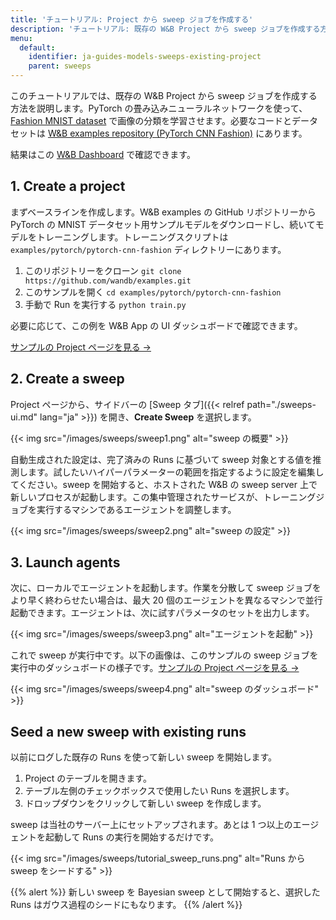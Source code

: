 ```yaml
---
title: 'チュートリアル: Project から sweep ジョブを作成する'
description: 'チュートリアル: 既存の W&B Project から sweep ジョブを作成する方法。'
menu:
  default:
    identifier: ja-guides-models-sweeps-existing-project
    parent: sweeps
---
```


このチュートリアルでは、既存の W&B Project から sweep ジョブを作成する方法を説明します。PyTorch の畳み込みニューラルネットワークを使って、[Fashion MNIST dataset](https://github.com/zalandoresearch/fashion-mnist) で画像の分類を学習させます。必要なコードとデータセットは [W&B examples repository (PyTorch CNN Fashion)](https://github.com/wandb/examples/tree/master/examples/pytorch/pytorch-cnn-fashion) にあります。

結果はこの [W&B Dashboard](https://app.wandb.ai/carey/pytorch-cnn-fashion) で確認できます。

## 1. Create a project

まずベースラインを作成します。W&B examples の GitHub リポジトリーから PyTorch の MNIST データセット用サンプルモデルをダウンロードし、続いてモデルをトレーニングします。トレーニングスクリプトは `examples/pytorch/pytorch-cnn-fashion` ディレクトリーにあります。

1. このリポジトリーをクローン `git clone https://github.com/wandb/examples.git`
2. このサンプルを開く `cd examples/pytorch/pytorch-cnn-fashion`
3. 手動で Run を実行する `python train.py`

必要に応じて、この例を W&B App の UI ダッシュボードで確認できます。

[サンプルの Project ページを見る →](https://app.wandb.ai/carey/pytorch-cnn-fashion)

## 2. Create a sweep

Project ページから、サイドバーの [Sweep タブ]({{< relref path="./sweeps-ui.md" lang="ja" >}}) を開き、**Create Sweep** を選択します。

{{< img src="/images/sweeps/sweep1.png" alt="sweep の概要" >}}

自動生成された設定は、完了済みの Runs に基づいて sweep 対象とする値を推測します。試したいハイパーパラメーターの範囲を指定するように設定を編集してください。sweep を開始すると、ホストされた W&B の sweep server 上で新しいプロセスが起動します。この集中管理されたサービスが、トレーニングジョブを実行するマシンであるエージェントを調整します。

{{< img src="/images/sweeps/sweep2.png" alt="sweep の設定" >}}

## 3. Launch agents

次に、ローカルでエージェントを起動します。作業を分散して sweep ジョブをより早く終わらせたい場合は、最大 20 個のエージェントを異なるマシンで並行起動できます。エージェントは、次に試すパラメータのセットを出力します。

{{< img src="/images/sweeps/sweep3.png" alt="エージェントを起動" >}}

これで sweep が実行中です。以下の画像は、このサンプルの sweep ジョブを実行中のダッシュボードの様子です。[サンプルの Project ページを見る →](https://app.wandb.ai/carey/pytorch-cnn-fashion)

{{< img src="/images/sweeps/sweep4.png" alt="sweep のダッシュボード" >}}

## Seed a new sweep with existing runs

以前にログした既存の Runs を使って新しい sweep を開始します。

1. Project のテーブルを開きます。
2. テーブル左側のチェックボックスで使用したい Runs を選択します。
3. ドロップダウンをクリックして新しい sweep を作成します。

sweep は当社のサーバー上にセットアップされます。あとは 1 つ以上のエージェントを起動して Runs の実行を開始するだけです。

{{< img src="/images/sweeps/tutorial_sweep_runs.png" alt="Runs から sweep をシードする" >}}

{{% alert %}}
新しい sweep を Bayesian sweep として開始すると、選択した Runs はガウス過程のシードにもなります。
{{% /alert %}}